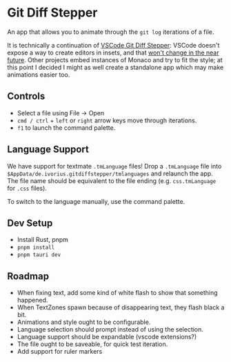 # Git Diff Stepper

An app that allows you to animate through the `git log` iterations of a file.

It is technically a continuation of [VSCode Git Diff Stepper](https://github.com/Ivorforce/VSCode-Git-Diff-Stepper): VSCode doesn't expose a way to create editors in insets, and that [won't change in the near future](https://github.com/microsoft/vscode/issues/153198). Other projects embed instances of Monaco and try to fit the style; at this point I decided I might as well create a standalone app which may make animations easier too.

## Controls

- Select a file using File -> Open
- `cmd / ctrl` + `left` or `right` arrow keys move through iterations.
- `f1` to launch the command palette.

## Language Support

We have support for textmate `.tmLanguage` files! Drop a `.tmLanguage` file into `$AppData/de.ivorius.gitdiffstepper/tmlanguages` and relaunch the app. The file name should be equivalent to the file ending (e.g. `css.tmLanguage` for `.css` files).

To switch to the language manually, use the command palette.

## Dev Setup

- Install Rust, pnpm
- `pnpm install`
- `pnpm tauri dev`

## Roadmap

- When fixing text, add some kind of white flash to show that something happened.
- When TextZones spawn because of disappearing text, they flash black a bit.
- Animations and style ought to be configurable.
- Language selection should prompt instead of using the selection.
- Language support should be expandable (vscode extensions?)
- The file ought to be saveable, for quick test iteration.
- Add support for ruler markers
